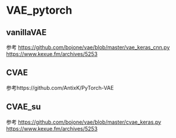 # VAE_pytorch

## vanillaVAE
参考 
https://github.com/bojone/vae/blob/master/vae_keras_cnn.py
https://www.kexue.fm/archives/5253

## CVAE
参考https://github.com/AntixK/PyTorch-VAE

## CVAE_su
参考
https://github.com/bojone/vae/blob/master/cvae_keras.py
https://www.kexue.fm/archives/5253